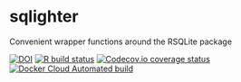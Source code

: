 # sqlighter

Convenient wrapper functions around the RSQLite package

<!-- badges: start -->
[![DOI](https://zenodo.org/badge/150151865.svg)](https://zenodo.org/badge/latestdoi/150151865)
[![R build status](https://github.com/kevinrue/sqlighter/workflows/build_check_deploy/badge.svg)](https://github.com/kevinrue/sqlighter/actions)
[![Codecov.io coverage status](https://codecov.io/gh/kevinrue/sqlighter/branch/master/graph/badge.svg)](https://codecov.io/gh/kevinrue/sqlighter)
[![Docker Cloud Automated build](https://img.shields.io/docker/cloud/automated/kevinrue/sqlighter)](https://hub.docker.com/r/kevinrue/sqlighter)
<!-- badges: end -->

